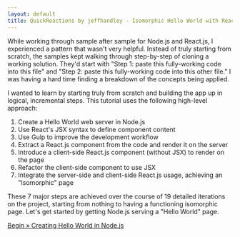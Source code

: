 ```yaml
---
layout: default
title: QuickReactions by jeffhandley - Isomorphic Hello World with React and Node
---
```


While working through sample after sample for Node.js and React.js, I experienced a pattern that wasn't very helpful. Instead of truly starting from scratch, the samples kept walking through step-by-step of cloning a working solution.  They'd start with "Step 1: paste this fully-working code into this file" and "Step 2: paste this fully-working code into this other file." I was having a hard time finding a breakdown of the concepts being applied.

I wanted to learn by starting truly from scratch and building the app up in logical, incremental steps. This tutorial uses the following high-level approach:

1. Create a Hello World web server in Node.js
1. Use React's JSX syntax to define component content
1. Use Gulp to improve the development workflow
1. Extract a React.js component from the code and render it on the server
1. Introduce a client-side React.js component (without JSX) to render on the page
1. Refactor the client-side component to use JSX
1. Integrate the server-side and client-side React.js usage, achieving an "Isomorphic" page

These 7 major steps are achieved over the course of 19 detailed iterations on the project, starting from nothing to having a functioning isomorphic page. Let's get started by getting Node.js serving a "Hello World" page.

[Begin » Creating Hello World in Node.js](1-helloworld.html)
